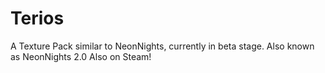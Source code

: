 # Terios
A Texture Pack similar to NeonNights, currently in beta stage.
Also known as NeonNights 2.0
Also on Steam!
